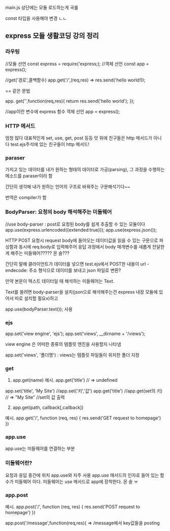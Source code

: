 
main.js 상단에는 모듈 로드하는게 국룰

const 타입을 사용해야 변경 ㄴㄴ

## express 모듈 생활코딩 강의 정리

### 라우팅
//모듈 선언
const express = require('express;);
//객체 선언
const app = express();

//get('경로',콜백함수)
app.get('/',(req,res) => res.send('hello world!));

== 같은 문법

app. get('\',function(req,res){
    return res.send('hello world');
});

//app이란 변수에 express 함수 객체 선언
app = express();

### HTTP 메서드
엄청 많다 대표적인게 set, use, get, post 등등
앗 위에 친구들은 http 메서드가 아니다
test.ejs주석에 있는 친구들이 http 메서드!

### paraser 
가지고 있는 데이터를 내가 원하는 형태의 데이터로 가공(parsing), 그 과정을 수행하는 메소드를 paraser이라 함

간단히 생각해 내가 원하는 언어의 구조로 바꿔주는 구문해석기다~~

번역은 compiler가 함

### BodyParser: 요청의 body 해석해주는 미들웨어
//use body-parser : post로 요청된 body를 쉽게 추출할 수 있는 모듈이다
app.use(express.urlencoded({extended:true}));
app.use(express.json());

HTTP POST 요청시 request body에 들어오는 데이터값을 읽을 수 있는 구문으로 파싱함과 동시에 req.body로 입력해주어 응답 과정에서 body 매개변수를 새롭게 전달한게 해주는 미들웨어?????
몬 솔???

간단히 말해 클라이언트가 데이터를 넣으면 test.ejs에서 POST한 내용이 url - endecode: 주소 형식으로 데이터를 보내고
json 파일로 변환? 

만약 본문이 텍스트 데이터일 때 해석하는 미들웨어는 Text.

Text를 쓸려면 body-parser을 설치(json으로 해석해주는건 express 내장 모듈에 있어서 따로 설치할 필요x)하고

app.use(bodyParser.text()); 사용

### ejs

app.set('view engine', 'ejs');
app.set('views', __dirname + '/views');

view engine 은 어떠한 종류의 템플릿 엔진을 사용할지 나타냄

app.set('views', '폴더명') : views는 템플릿 파일들이 위치한 폴더 지정

### get

1. app.get(name)
예시.
app.get('title')
// => undefined

app.set('title', 'My Site') //app.set('키','값')
app.get('title')            //app.get(set의 키)
// => "My Site"             //set의 값 출력


2. app.get(path, callback[,callback])

예시.
app.get('/', function (req, res) {
  res.send('GET request to homepage')
})

### app.use
app.use는 미들웨어를 연결하는 부분

### 미들웨어란?
요청과 응답 중간에 위치
app.use와 자주 사용
app.use 매서드의 인자로 들어 있는 함수가 미들웨어 이다. 미들웨어는 use 메서드로 app에 장착한다. 
몬 솔 ㅠ

### app.post
예시.
app.post('/', function (req, res) {
  res.send('POST request to homepage')
})

app.post('/message',function(req,res){
=> /message에서 key값들을 posting
